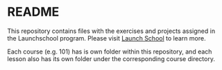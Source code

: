 # README

This repository contains files with the exercises and projects assigned in the Launchschool program. Please visit [Launch School](https://launchschool.com) to learn more.

Each course (e.g. 101) has is own folder within this repository, and each lesson also has its own folder under the corresponding course directory.
